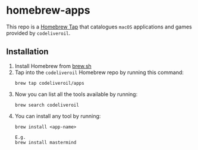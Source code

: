 # homebrew-apps

This repo is a [Homebrew Tap](https://docs.brew.sh/Taps) that catalogues `macOS` applications and games provided by `codeliveroil`.

## Installation

1. Install Homebrew from [brew.sh](https://brew.sh/)
1. Tap into the `codeliveroil` Homebrew repo by running this command:
    ```console
    brew tap codeliveroil/apps
    ```
1. Now you can list all the tools available by running:
	```console
	brew search codeliveroil
	```
1. You can install any tool by running:
    ```console
    brew install <app-name>

    E.g.
    brew install mastermind
    ```